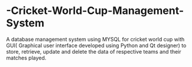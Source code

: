 # -Cricket-World-Cup-Management-System
A database management system using MYSQL for cricket world cup with GUI( Graphical user interface developed using Python and Qt designer) to store, retrieve, update and delete the data of respective teams and their matches played.
